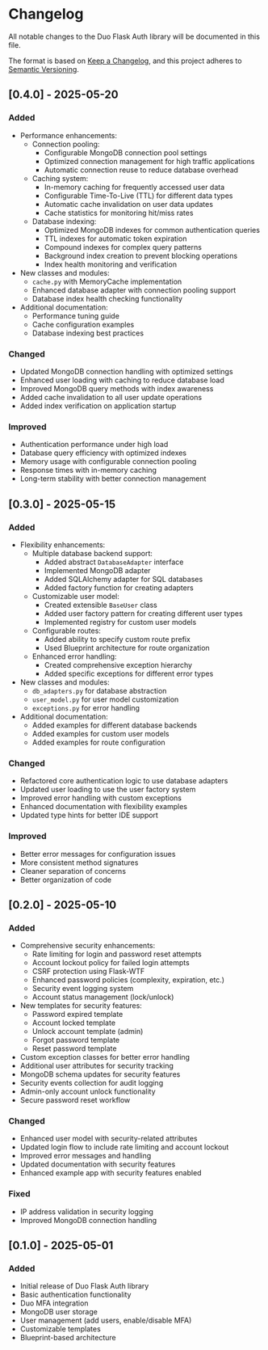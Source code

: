 # Changelog

All notable changes to the Duo Flask Auth library will be documented in this file.

The format is based on [Keep a Changelog](https://keepachangelog.com/en/1.0.0/),
and this project adheres to [Semantic Versioning](https://semver.org/spec/v2.0.0.html).

## [0.4.0] - 2025-05-20

### Added

- Performance enhancements:
  - Connection pooling:
    - Configurable MongoDB connection pool settings
    - Optimized connection management for high traffic applications
    - Automatic connection reuse to reduce database overhead
  - Caching system:
    - In-memory caching for frequently accessed user data
    - Configurable Time-To-Live (TTL) for different data types
    - Automatic cache invalidation on user data updates
    - Cache statistics for monitoring hit/miss rates
  - Database indexing:
    - Optimized MongoDB indexes for common authentication queries
    - TTL indexes for automatic token expiration
    - Compound indexes for complex query patterns
    - Background index creation to prevent blocking operations
    - Index health monitoring and verification
- New classes and modules:
  - `cache.py` with MemoryCache implementation
  - Enhanced database adapter with connection pooling support
  - Database index health checking functionality
- Additional documentation:
  - Performance tuning guide
  - Cache configuration examples
  - Database indexing best practices

### Changed

- Updated MongoDB connection handling with optimized settings
- Enhanced user loading with caching to reduce database load
- Improved MongoDB query methods with index awareness
- Added cache invalidation to all user update operations
- Added index verification on application startup

### Improved

- Authentication performance under high load
- Database query efficiency with optimized indexes
- Memory usage with configurable connection pooling
- Response times with in-memory caching
- Long-term stability with better connection management

## [0.3.0] - 2025-05-15

### Added

- Flexibility enhancements:
  - Multiple database backend support:
    - Added abstract `DatabaseAdapter` interface
    - Implemented MongoDB adapter
    - Added SQLAlchemy adapter for SQL databases
    - Added factory function for creating adapters
  - Customizable user model:
    - Created extensible `BaseUser` class
    - Added user factory pattern for creating different user types
    - Implemented registry for custom user models
  - Configurable routes:
    - Added ability to specify custom route prefix
    - Used Blueprint architecture for route organization
  - Enhanced error handling:
    - Created comprehensive exception hierarchy
    - Added specific exceptions for different error types
- New classes and modules:
  - `db_adapters.py` for database abstraction
  - `user_model.py` for user model customization
  - `exceptions.py` for error handling
- Additional documentation:
  - Added examples for different database backends
  - Added examples for custom user models
  - Added examples for route configuration

### Changed

- Refactored core authentication logic to use database adapters
- Updated user loading to use the user factory system
- Improved error handling with custom exceptions
- Enhanced documentation with flexibility examples
- Updated type hints for better IDE support

### Improved

- Better error messages for configuration issues
- More consistent method signatures
- Cleaner separation of concerns
- Better organization of code

## [0.2.0] - 2025-05-10

### Added

- Comprehensive security enhancements:
  - Rate limiting for login and password reset attempts
  - Account lockout policy for failed login attempts
  - CSRF protection using Flask-WTF
  - Enhanced password policies (complexity, expiration, etc.)
  - Security event logging system
  - Account status management (lock/unlock)
- New templates for security features:
  - Password expired template
  - Account locked template
  - Unlock account template (admin)
  - Forgot password template
  - Reset password template
- Custom exception classes for better error handling
- Additional user attributes for security tracking
- MongoDB schema updates for security features
- Security events collection for audit logging
- Admin-only account unlock functionality
- Secure password reset workflow

### Changed

- Enhanced user model with security-related attributes
- Updated login flow to include rate limiting and account lockout
- Improved error messages and handling
- Updated documentation with security features
- Enhanced example app with security features enabled

### Fixed

- IP address validation in security logging
- Improved MongoDB connection handling

## [0.1.0] - 2025-05-01

### Added

- Initial release of Duo Flask Auth library
- Basic authentication functionality
- Duo MFA integration
- MongoDB user storage
- User management (add users, enable/disable MFA)
- Customizable templates
- Blueprint-based architecture
